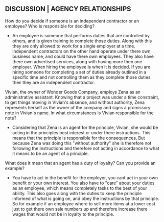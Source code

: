 ## DISCUSSION | AGENCY RELATIONSHIPS

How do you decide if someone is an independent contractor or an employee?  Who is responsible for deciding?
  - An employee is someone that performs duties that are controlled by others, and is given training to complete those duties. Along with this they are only allowed to work for a single employer at a time. independent contractors on the other hand operate under there own business name, and could have there own employees. They also have there own advertised services, along with having more then one employer. When hiring the employee is when it is decided. If you are hiring someone for completing a set of duties already outlined in a specific time and not controlling them as they complete those duties then they are an independent contractor.

Vivian, the owner of Wonder Goods Company, employs Zena as an administrative assistant.  Knowing that a project was under a time constraint, to get things moving in Vivian's absence, and without authority, Zena represents herself as the owner of the company and signs a promissory note in Vivian's name.  In what circumstances is Vivian responsible for the note?
  - Considering that Zena is an agent for the principle, Vivian, she would be acting in the principles best interest or under there instructions. This means that the principle is responsible for the consequences. But because Zena was doing this "without authority" she is therefore not following the instructions and therefore not acting in accordance to what it means to be an agent of a principle.

What does it mean that an agent has a duty of loyalty?  Can you provide an example?
  - You have to act in the benefit for the employer, you cant act in your own benefit or your own interest. You also have to "care" about your duties as an employee, which means completely tasks to the best of your ability. This also goes along with the duties to keep the principle informed of what is going on, and obey the instructions by that principle. So for example if an employee where to sell more items at a lower cost just to get there own sale numbers up and therefore increase there wages that would not be in loyalty to the principle.
